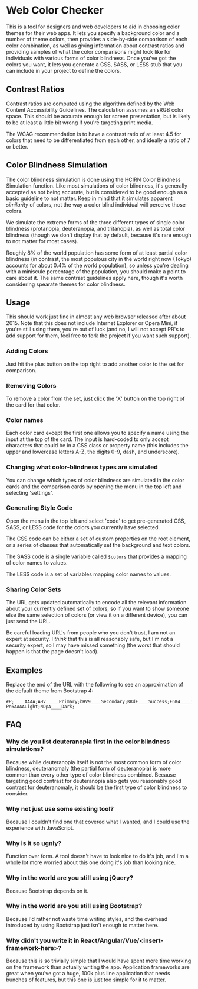 # Web Color Checker

This is a tool for designers and web developers to aid in choosing color
themes for their web apps.  It lets you specify a background color and a
number of theme colors, then provides a side-by-side comparison of each
color combination, as well as giving information about contrast ratios
and providing samples of what the color comparisons might look like for
individuals with various forms of color blindness.  Once you've got the
colors you want, it lets you generate a CSS, SASS, or LESS stub that
you can include in your project to define the colors.

## Contrast Ratios

Contrast ratios are computed using the algorithm defined by the Web
Content Accessibility Guidelines. The calculation assumes an sRGB color
space. This should be accurate enough for screen presentation, but is
likely to be at least a little bit wrong if you're targeting print media.

The WCAG recommendation is to have a contrast ratio of at least 4.5 for
colors that need to be differentiated from each other, and ideally a
ratio of 7 or better.

## Color Blindness Simulation

The color blindness simulation is done using the HCIRN Color Blindness
Simulation function. Like most simulations of color blindness, it's
generally accepted as not being accurate, but is considered to be good
enough as a basic guideline to not matter.  Keep in mind that it simulates
apparent _similarity_ of colors, not the way a color blind individual
will perceive those colors.

We simulate the extreme forms of the three different types of single
color blindness (protanopia, deuteranopia, and tritanopia), as well as
total color blindness (though we don't display that by default, because
it's rare enough to not matter for most cases).

Roughly 8% of the world population has some form of at least partial
color blindness (in contrast, the most populous city in the world right
now (Tokyo) accounts for about 0.4% of the world population), so unless
you're dealing with a miniscule percentage of the population, you should
make a point to care about it.  The same contrast guidelines apply here,
though it's worth considering spearate themes for color blindness.

## Usage

This should work just fine in almost any web browser released after
about 2015.  Note that this does not include Internet Explorer or Opera
Mini, if you're still using them, you're out of luck (and no, I will
not accept PR's to add support for them, feel free to fork the project
if you want such support).

### Adding Colors

Just hit the plus button on the top right to add another color to the
set for comparison.

### Removing Colors

To remove a color from the set, just click the 'X' button on the top
right of the card for that color.

### Color names

Each color card except the first one allows you to specify a name
using the input at the top of the card.  The input is hard-coded to
only accept characters that could be in a CSS class or property name
(this includes the upper and lowercase  letters A-Z, the digits 0-9,
dash, and underscore).

### Changing what color-blindness types are simulated

You can change which types of color blindness are simulated in the color
cards and the comparison cards by opening the menu in the top left and
selecting 'settings'.

### Generating Style Code

Open the menu in the top left and select 'code' to get pre-generated CSS,
SASS, or LESS code for the colors you currently have selected.

The CSS code can be either a set of custom properties on the root
element, or a series of classes that automatically set the background
and text colors.

The SASS code is a single variable called `$colors` that provides a
mapping of color names to values.

The LESS code is a set of variables mapping color names to values.

### Sharing Color Sets

The URL gets updated automatically to encode all the relevant information
about your currently defined set of colors, so if you want to show someone
else the same selection of colors (or view it on a different device),
you can just send the URL.

Be careful loading URL's from people who you don't trust, I am not an
expert at security.  I _think_ that this is all reasonably safe, but
I'm not a security expert, so I may have missed something (the worst
that should happen is that the page doesn't load).

## Examples

Replace the end of the URL with the following to see an approximation
of the default theme from Bootstrap 4:

    #P;____AAAA;AHv_____Primary;bHV9____Secondary;KKdF____Success;F6K4____Info;_8EHAAAAWarning;3DVF____Danger;-Pn6AAAALight;NDpA____Dark;

## FAQ

### Why do you list deuteranopia first in the color blindness simulations?
Because while deuteranopia itself is not the most common form of color
blindness, deuteranomaly (the partial form of deuteranopia) is more
common than every other type of color blindness combined. Because
targeting good contrast for deuteranopia also gets you reasonably
good contrast for deuteranomaly, it should be the first type of color
blindness to consider.

### Why not just use some existing tool?
Because I couldn't find one that covered what I wanted, and I could
use the experience with JavaScript.

### Why is it so ugnly?
Function over form. A tool doesn't have to look nice to do it's job,
and I'm a whole lot more worried about this one doing it's job than
looking nice.

### Why in the world are you still using jQuery?
Because Bootstrap depends on it.

### Why in the world are you still using Bootstrap?
Because I'd rather not waste time writing styles, and the overhead
introduced by using Bootstrap just isn't enough to matter here.

### Why didn't you write it in React/Angular/Vue/\<insert-framework-here\>?
Because this is so trivially simple that I would have spent more time
working on the framework than actually writing the app. Application
frameworks are great when you've got a huge, 100k plus line application
that needs bunches of features, but this one is just too simple for it
to matter.
